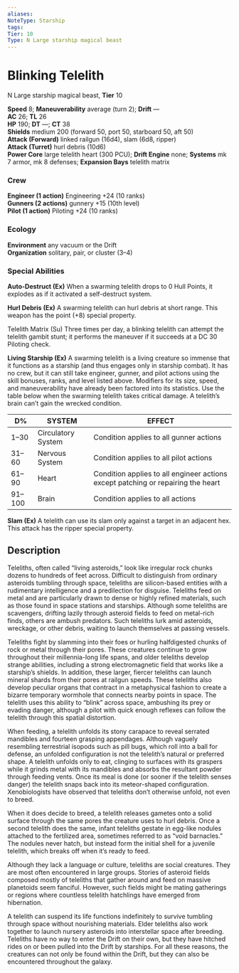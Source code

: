 ```yaml
---
aliases: 
NoteType: Starship
tags: 
Tier: 10
Type: N Large starship magical beast 
---
```


# Blinking Telelith

N Large starship magical beast, **Tier** 10  

**Speed** 8; **Maneuverability** average (turn 2); **Drift** —  
**AC** 26; **TL** 26  
**HP** 190; **DT** —; **CT** 38  
**Shields** medium 200 (forward 50, port 50, starboard 50, aft 50)  
**Attack (Forward)** linked railgun (16d4), slam (6d8, ripper)  
**Attack (Turret)** hurl debris (10d6)  
**Power Core** large telelith heart (300 PCU); **Drift Engine** none; **Systems** mk 7 armor, mk 8 defenses; **Expansion Bays** telelith matrix

### Crew

**Engineer (1 action)** Engineering +24 (10 ranks)  
**Gunners (2 actions)** gunnery +15 (10th level)  
**Pilot (1 action)** Piloting +24 (10 ranks)

### Ecology

**Environment** any vacuum or the Drift  
**Organization** solitary, pair, or cluster (3–4)

### Special Abilities

**Auto-Destruct (Ex)** When a swarming telelith drops to 0 Hull Points, it explodes as if it activated a self-destruct system.

**Hurl Debris (Ex)** A swarming telelith can hurl debris at short range. This weapon has the point (+8) special property.

Telelith Matrix (Su) Three times per day, a blinking telelith can attempt the telelith gambit stunt; it performs the maneuver if it succeeds at a DC 30 Piloting check.

**Living Starship (Ex)** A swarming telelith is a living creature so immense that it functions as a starship (and thus engages only in starship combat). It has no crew, but it can still take engineer, gunner, and pilot actions using the skill bonuses, ranks, and level listed above. Modifiers for its size, speed, and maneuverability have already been factored into its statistics. Use the table below when the swarming telelith takes critical damage. A telelith’s brain can’t gain the wrecked condition.

| D%     | SYSTEM             | EFFECT                                                                           |
|--------|--------------------|----------------------------------------------------------------------------------|
| 1–30   | Circulatory System | Condition applies to all gunner actions                                          |
| 31–60  | Nervous System     | Condition applies to all pilot actions                                           |
| 61–90  | Heart              | Condition applies to all engineer actions except patching or repairing the heart |
| 91–100 | Brain              | Condition applies to all actions                                                 |


**Slam (Ex)** A telelith can use its slam only against a target in an adjacent hex. This attack has the ripper special property.

## Description

Teleliths, often called “living asteroids,” look like irregular rock chunks dozens to hundreds of feet across. Difficult to distinguish from ordinary asteroids tumbling through space, teleliths are silicon-based entities with a rudimentary intelligence and a predilection for disguise. Teleliths feed on metal and are particularly drawn to dense or highly refined materials, such as those found in space stations and starships. Although some teleliths are scavengers, drifting lazily through asteroid fields to feed on metal-rich finds, others are ambush predators. Such teleliths lurk amid asteroids, wreckage, or other debris, waiting to launch themselves at passing vessels.

Teleliths fight by slamming into their foes or hurling halfdigested chunks of rock or metal through their pores. These creatures continue to grow throughout their millennia-long life spans, and older teleliths develop strange abilities, including a strong electromagnetic field that works like a starship’s shields. In addition, these larger, fiercer teleliths can launch mineral shards from their pores at railgun speeds. These teleliths also develop peculiar organs that contract in a metaphysical fashion to create a bizarre temporary wormhole that connects nearby points in space. The telelith uses this ability to “blink” across space, ambushing its prey or evading danger, although a pilot with quick enough reflexes can follow the telelith through this spatial distortion.

When feeding, a telelith unfolds its stony carapace to reveal serrated mandibles and fourteen grasping appendages. Although vaguely resembling terrestrial isopods such as pill bugs, which roll into a ball for defense, an unfolded configuration is not the telelith’s natural or preferred shape. A telelith unfolds only to eat, clinging to surfaces with its graspers while it grinds metal with its mandibles and absorbs the resultant powder through feeding vents. Once its meal is done (or sooner if the telelith senses danger) the telelith snaps back into its meteor-shaped configuration. Xenobiologists have observed that teleliths don’t otherwise unfold, not even to breed.

When it does decide to breed, a telelith releases gametes onto a solid surface through the same pores the creature uses to hurl debris. Once a second telelith does the same, infant teleliths gestate in egg-like nodules attached to the fertilized area, sometimes referred to as “void barnacles.” The nodules never hatch, but instead form the initial shell for a juvenile telelith, which breaks off when it’s ready to feed.

Although they lack a language or culture, teleliths are social creatures. They are most often encountered in large groups. Stories of asteroid fields composed mostly of teleliths that gather around and feed on massive planetoids seem fanciful. However, such fields might be mating gatherings or regions where countless telelith hatchlings have emerged from hibernation.

A telelith can suspend its life functions indefinitely to survive tumbling through space without nourishing materials. Elder teleliths also work together to launch nursery asteroids into interstellar space after breeding. Teleliths have no way to enter the Drift on their own, but they have hitched rides on or been pulled into the Drift by starships. For all these reasons, the creatures can not only be found within the Drift, but they can also be encountered throughout the galaxy.